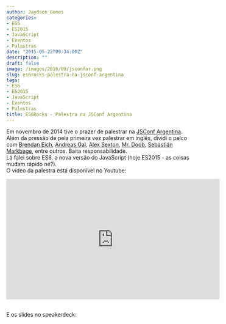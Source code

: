 ```yaml
---
author: Jaydson Gomes
categories:
- ES6
- ES2015
- JavaScript
- Eventos
- Palestras
date: "2015-05-22T09:34:00Z"
description: ""
draft: false
image: /images/2016/09/jsconfar.png
slug: es6rocks-palestra-na-jsconf-argentina
tags:
- ES6
- ES2015
- JavaScript
- Eventos
- Palestras
title: ES6Rocks - Palestra na JSConf Argentina
---
```


Em novembro de 2014 tive o prazer de palestrar na [JSConf Argentina](http://jsconfar.com/).  
Além da pressão de pela primeira vez palestrar em inglês, dividi o palco com [Brendan Eich](https://brendaneich.com/), [Andreas Gal](http://andreasgal.com/), [Alex Sexton](https://alexsexton.com/), [Mr. Doob](http://mrdoob.com/), [Sebastián Markbage](https://github.com/sebmarkbage), entre outros. Baita responsabilidade.  
Lá falei sobre ES6, a nova versão do JavaScript (hoje ES2015 - as coisas mudam rápido né?).  
O vídeo da palestra está disponível no Youtube:  
<iframe width="560" height="315" src="https://www.youtube.com/embed/7g_6hfG0stc" frameborder="0" allowfullscreen></iframe> 
<br /><br /> 

E os slides no speakerdeck:
<script async class="speakerdeck-embed" data-id="b6e9667059bb013265ca4603c43c215f" data-ratio="1.6" src="//speakerdeck.com/assets/embed.js"></script>